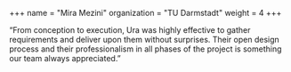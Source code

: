 +++
name = "Mira Mezini"
organization = "TU Darmstadt"
weight = 4
+++

“From conception to execution, Ura was highly effective to gather requirements and deliver upon them without surprises. Their open design process and their professionalism in all phases of the project is something our team always appreciated.”
